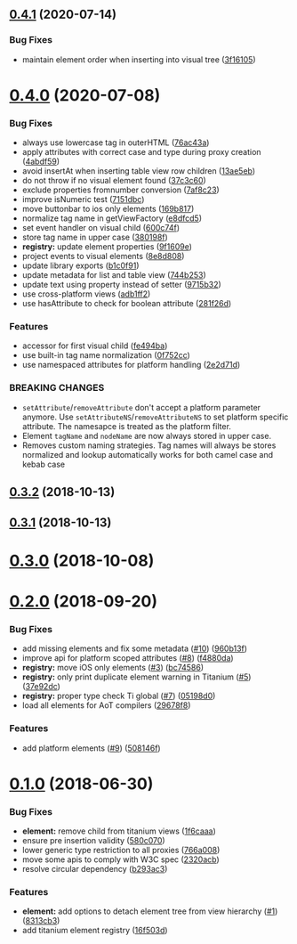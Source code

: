 ## [0.4.1](https://github.com/appcelerator/titanium-vdom/compare/0.4.0...0.4.1) (2020-07-14)


### Bug Fixes

* maintain element order when inserting into visual tree ([3f16105](https://github.com/appcelerator/titanium-vdom/commit/3f161054939d6abfd6552d7e66bae4d0c5ccd584))


# [0.4.0](https://github.com/appcelerator/titanium-vdom/compare/0.3.2...0.4.0) (2020-07-08)


### Bug Fixes

* always use lowercase tag in outerHTML ([76ac43a](https://github.com/appcelerator/titanium-vdom/commit/76ac43ac6f4385ee5accc154d147136dda4c3c64))
* apply attributes with correct case and type during proxy creation ([4abdf59](https://github.com/appcelerator/titanium-vdom/commit/4abdf592451cc354edca6ea97cb3d262dab2bfed))
* avoid insertAt when inserting table view row children ([13ae5eb](https://github.com/appcelerator/titanium-vdom/commit/13ae5eb18eea345beb5da5ef57968625e264fd44))
* do not throw if no visual element found ([37c3c60](https://github.com/appcelerator/titanium-vdom/commit/37c3c6089d476997f8f7626a51b546198ebe67ef))
* exclude properties fromnumber conversion ([7af8c23](https://github.com/appcelerator/titanium-vdom/commit/7af8c23a80bc32e9cb4f92d3310f2555848e7da4))
* improve isNumeric test ([7151dbc](https://github.com/appcelerator/titanium-vdom/commit/7151dbc01aebc531201d2e9ff5848ca0eaf14eb8))
* move buttonbar to ios only elements ([169b817](https://github.com/appcelerator/titanium-vdom/commit/169b81755a15a87159974a230b03a652f2829897))
* normalize tag name in getViewFactory ([e8dfcd5](https://github.com/appcelerator/titanium-vdom/commit/e8dfcd51def21ea348baeb87a3fac891500debc0))
* set event handler on visual child ([600c74f](https://github.com/appcelerator/titanium-vdom/commit/600c74f6c7cf453b07942ac1b0eff461bc20b0eb))
* store tag name in upper case ([380198f](https://github.com/appcelerator/titanium-vdom/commit/380198f8fc1ab1c14a2557fe149447f9a70343af))
* **registry:** update element properties ([9f1609e](https://github.com/appcelerator/titanium-vdom/commit/9f1609e10643b640fede10976762b270a7f5e52c))
* project events to visual elements ([8e8d808](https://github.com/appcelerator/titanium-vdom/commit/8e8d80831089862ba976b82017eb6173a4017271))
* update library exports ([b1c0f91](https://github.com/appcelerator/titanium-vdom/commit/b1c0f91c885ca54146b80874b3f68be01641c40a))
* update metadata for list and table view ([744b253](https://github.com/appcelerator/titanium-vdom/commit/744b253560fbd216f67de13d178e9a688b1ba0c4))
* update text using property instead of setter ([9715b32](https://github.com/appcelerator/titanium-vdom/commit/9715b329cea4cbb9be855e6eab7a35ded5e64bd9))
* use cross-platform views ([adb1ff2](https://github.com/appcelerator/titanium-vdom/commit/adb1ff2367d340cb4a2218f45b178943ecd8c9b8))
* use hasAttribute to check for boolean attribute ([281f26d](https://github.com/appcelerator/titanium-vdom/commit/281f26d479f9a35155a3efd54f6ac577ae0f2ca8))


### Features

* accessor for first visual child ([fe494ba](https://github.com/appcelerator/titanium-vdom/commit/fe494ba0ab70630fad8192173f5ab771ea5ffab7))
* use built-in tag name normalization ([0f752cc](https://github.com/appcelerator/titanium-vdom/commit/0f752cc517ab1ce803dfaa59ada3f810979d5a9c))
* use namespaced attributes for platform handling ([2e2d71d](https://github.com/appcelerator/titanium-vdom/commit/2e2d71db52b927f98f5346a1f5a2d906778fc1d1))


### BREAKING CHANGES

* `setAttribute`/`removeAttribute` don't accept a platform parameter anymore. Use `setAttributeNS`/`removeAttributeNS` to set platform specific attribute. The namesapce is treated as the platform filter.
* Element `tagName` and `nodeName` are now always stored in upper case.
* Removes custom naming strategies. Tag names will always be stores normalized and lookup automatically works for both camel case and kebab case



## [0.3.2](https://github.com/appcelerator/titanium-vdom/compare/0.3.1...0.3.2) (2018-10-13)



## [0.3.1](https://github.com/appcelerator/titanium-vdom/compare/0.3.0...0.3.1) (2018-10-13)



# [0.3.0](https://github.com/appcelerator/titanium-vdom/compare/0.2.0...0.3.0) (2018-10-08)



# [0.2.0](https://github.com/appcelerator/titanium-vdom/compare/0.1.0...0.2.0) (2018-09-20)


### Bug Fixes

* add missing elements and fix some metadata ([#10](https://github.com/appcelerator/titanium-vdom/issues/10)) ([960b13f](https://github.com/appcelerator/titanium-vdom/commit/960b13fc21d298b9bacdef37cd3d2f6c9ed75018))
* improve api for platform scoped attributes ([#8](https://github.com/appcelerator/titanium-vdom/issues/8)) ([f4880da](https://github.com/appcelerator/titanium-vdom/commit/f4880da221555a0109e5d6668e100870c75f0c77))
* **registry:** move iOS only elements ([#3](https://github.com/appcelerator/titanium-vdom/issues/3)) ([bc74586](https://github.com/appcelerator/titanium-vdom/commit/bc745860654a73f49885597d937e0c958e7431f7))
* **registry:** only print duplicate element warning in Titanium ([#5](https://github.com/appcelerator/titanium-vdom/issues/5)) ([37e92dc](https://github.com/appcelerator/titanium-vdom/commit/37e92dc3a9e9f647d47189db35ffc7b0501718e3))
* **registry:** proper type check Ti global ([#7](https://github.com/appcelerator/titanium-vdom/issues/7)) ([05198d0](https://github.com/appcelerator/titanium-vdom/commit/05198d0d0a7f32ddad6352f290f960ef31792710))
* load all elements for AoT compilers ([29678f8](https://github.com/appcelerator/titanium-vdom/commit/29678f831234307a3718fe40a90048cf96901e6a))


### Features

* add platform elements ([#9](https://github.com/appcelerator/titanium-vdom/issues/9)) ([508146f](https://github.com/appcelerator/titanium-vdom/commit/508146fc020aa376f49d878d626bae4411d2276c))



# [0.1.0](https://github.com/appcelerator/titanium-vdom/compare/b293ac3321afed285994f1463b19a17f54d7bc2a...0.1.0) (2018-06-30)


### Bug Fixes

* **element:** remove child from titanium views ([1f6caaa](https://github.com/appcelerator/titanium-vdom/commit/1f6caaa20a6b9e8a3a361f9b19bfa122b7e8feac))
* ensure pre insertion validity ([580c070](https://github.com/appcelerator/titanium-vdom/commit/580c0708aeb0b756da6366e4d9867c488b6dba00))
* lower generic type restriction to all proxies ([766a008](https://github.com/appcelerator/titanium-vdom/commit/766a00845d1c29d8f523bf404e3907b56443083d))
* move some apis to comply with W3C spec ([2320acb](https://github.com/appcelerator/titanium-vdom/commit/2320acb6c558251c091878fdb980dc8158ce7fbe))
* resolve circular dependency ([b293ac3](https://github.com/appcelerator/titanium-vdom/commit/b293ac3321afed285994f1463b19a17f54d7bc2a))


### Features

* **element:** add options to detach element tree from view hierarchy ([#1](https://github.com/appcelerator/titanium-vdom/issues/1)) ([8313cb3](https://github.com/appcelerator/titanium-vdom/commit/8313cb30bef4155368bdde120d6f4ea7cd6cdb67))
* add titanium element registry ([16f503d](https://github.com/appcelerator/titanium-vdom/commit/16f503d8ab7239b54574906baf02acbad8c26963))



